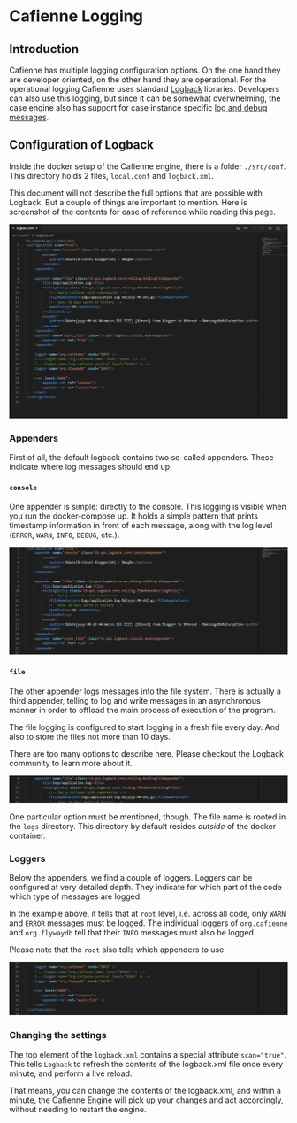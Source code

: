 # Cafienne Logging

## Introduction
Cafienne has multiple logging configuration options. On the one hand they are developer oriented, on the other hand they are operational.
For the operational logging Cafienne uses standard [Logback](http://logback.qos.ch/) libraries.
Developers can also use this logging, but since it can be somewhat overwhelming, the case engine also has support for case instance specific [log and debug messages](../debugging/readme.md).

## Configuration of Logback
Inside the docker setup of the Cafienne engine, there is a folder `./src/conf`.
This directory holds 2 files, `local.conf` and `logback.xml`.

This document will not describe the full options that are possible with Logback. But a couple of things are important to mention.
Here is screenshot of the contents for ease of reference while reading this page.

<p align="center">
  <img src="logback-sample.png">
</p>

### Appenders
First of all, the default logback contains two so-called appenders. These indicate where log messages should end up.

#### `console`
One appender is simple: directly to the console. This logging is visible when you run the docker-compose up.
It holds a simple pattern that prints timestamp information in front of each message, along with the log level (`ERROR`, `WARN`, `INFO`, `DEBUG`, etc.).

<p/>
<p align="center">
  <img src="logback-appenders.png">
</p>
<p/>


#### `file`
The other appender logs messages into the file system.
There is actually a third appender, telling to log and write messages in an asynchronous manner in order to offload the main process of execution of the program.

The file logging is configured to start logging in a fresh file every day. And also to store the files not more than 10 days.

There are too many options to describe here. Please checkout the Logback community to learn more about it.

<p/>
<p align="center">
  <img src="logback-filename-pattern.png">
</p>
<p/>

One particular option must be mentioned, though. The file name is rooted in the `logs` directory. This directory by default resides _outside_ of the docker container.


### Loggers
Below the appenders, we find a couple of loggers. Loggers can be configured at very detailed depth. They indicate for which part of the code which type of messages are logged.

In the example above, it tells that at `root` level, i.e. across all code, only `WARN` and `ERROR` messages must be logged. The individual loggers of `org.cafienne` and `org.flywaydb` tell that their `INFO` messages must also be logged.

Please note that the `root` also tells which appenders to use.

<p/>
<p align="center">
  <img src="logback-loggers.png">
</p>
<p/>

### Changing the settings
The top element of the `logback.xml` contains a special attribute `scan="true"`. This tells `Logback` to refresh the contents of the logback.xml file once every minute, and perform a live reload.

That means, you can change the contents of the logback.xml, and within a minute, the Cafienne Engine will pick up your changes and act accordingly, without needing to restart the engine.

